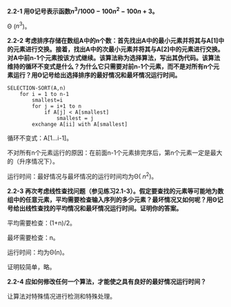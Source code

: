 **2.2-1 用Θ记号表示函数$n^3/1000-100n^2-100n+3$。**

Θ ($n^3$)。

**2.2-2 考虑排序存储在数组A中的n个数：首先找出A中的最小元素并将其与A[1]中的元素进行交换。接着，找出A中的次最小元素并将其与A[2]中的元素进行交换。对A中前n-1个元素按该方式继续。该算法称为选择算法，写出其伪代码。该算法维持的循环不变式是什么？为什么它只需要对前n-1个元素，而不是对所有n个元素运行？用Θ记号给出选择排序的最好情况和最坏情况运行时间。**

```pseudocode
SELECTION-SORT(A,n)
	for i = 1 to n-1
		smallest=i
		for j = i+1 to n
			if A[j] < A[smallest]
				smallest = j
		exchange A[ii] with A[smallest]
```

循环不变式：A[1...i-1]。

不对所有n个元素运行的原因：在前面n-1个元素排完序后，第n个元素一定是最大的（升序情况下）。

运行时间：最好情况与最坏情况的运行时间均为Θ( $n^2$)。

**2.2-3 再次考虑线性查找问题（参见练习2.1-3）。假定要查找的元素等可能地为数组中的任意元素，平均需要检查输入序列的多少元素？最坏情况又如何呢？用Θ记号给出线性查找的平均情况和最坏情况运行时间。证明你的答案。**

平均需要检查：(1+n)/2。

最坏需要检查：n。

运行时间：均为Θ(n)。

证明较简单，略。

**2.2-4 应如何修改任何一个算法，才能使之具有良好的最好情况运行时间？**

让算法对特殊情况进行检测和特殊处理。